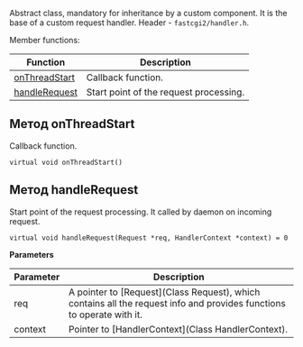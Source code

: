 Abstract class, mandatory for inheritance by a custom component. It is the base of a custom request handler. Header - `fastcgi2/handler.h`.

Member functions:

|Function|Description|
|--------|-----------|
|[onThreadStart](#-onthreadstart)|Callback function.|
|[handleRequest](#-handlerequest)|Start point of the request processing.|

## <a id="metodonthreadstart"/>Метод onThreadStart
Callback function.

```
virtual void onThreadStart()
```

## <a id="metodhandlerequest"/>Метод handleRequest
Start point of the request processing. It called by daemon on incoming request.

```
virtual void handleRequest(Request *req, HandlerContext *context) = 0
```

**Parameters**

|Parameter|Description|
|---------|-----------|
|req|A pointer to [Request](Class Request), which contains all the request info and provides functions to operate with it.|
|context|Pointer to [HandlerContext](Class HandlerContext).|